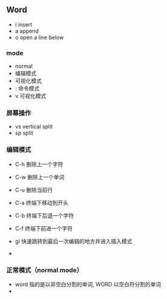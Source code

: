 ## Word

- i  insert
- a  append
- o  open a line below

### mode
- normal
- 编辑模式
- 可视化模式
- :  命令模式
- v  可视化模式

### 屏幕操作
- vs  vertical split
- sp  split

### 编辑模式
- C-h   删除上一个字符
- C-w   删除上一个单词
- C-u   删除当前行
- C-a   终端下移动到开头
- C-b   终端下后退一个字符
- C-f   终端下前进一个字符

- gi   快速跳转到最后一次编辑的地方并进入插入模式
- 

### 正常模式（normal mode）
- word 指的是以非空白分割的单词, WORD 以空白符分割的单词
- 
